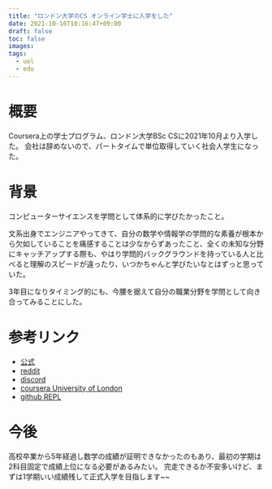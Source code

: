 ```yaml
---
title: "ロンドン大学のCS オンライン学士に入学をした"
date: 2021-10-16T10:16:47+09:00
draft: false
toc: false
images:
tags:
  - uol
  - edu
---
```



# 概要

Coursera上の学士プログラム、ロンドン大学BSc CSに2021年10月より入学した。
会社は辞めないので、パートタイムで単位取得していく社会人学生になった。

# 背景

コンピューターサイエンスを学問として体系的に学びたかったこと。

文系出身でエンジニアやってきて、自分の数学や情報学の学問的な素養が根本から欠如していることを痛感することは少なからずあったこと、全くの未知な分野にキャッチアップする際も、やはり学問的バックグラウンドを持っている人と比べると理解のスピードが違ったり、いつかちゃんと学びたいなとはずっと思っていた。

3年目になりタイミング的にも、今腰を据えて自分の職業分野を学問として向き合ってみることにした。

# 参考リンク

- [公式](https://london.ac.uk/courses/computer-science)
- [reddit](https://www.reddit.com/r/UniversityOfLondonCS/)
- [discord](https://discord.com/channels/609355808010010654/609355808010010657)
- [coursera University of London](coursera.org/degrees/bachelor-of-science-computer-science-london)
- [github REPL](https://github.com/world-class/REPL)


# 今後

高校卒業から5年経過し数学の成績が証明できなかったのもあり、最初の学期は2科目固定で成績上位になる必要があるみたい。
完走できるか不安多いけど、まずは1学期いい成績残して正式入学を目指します~~